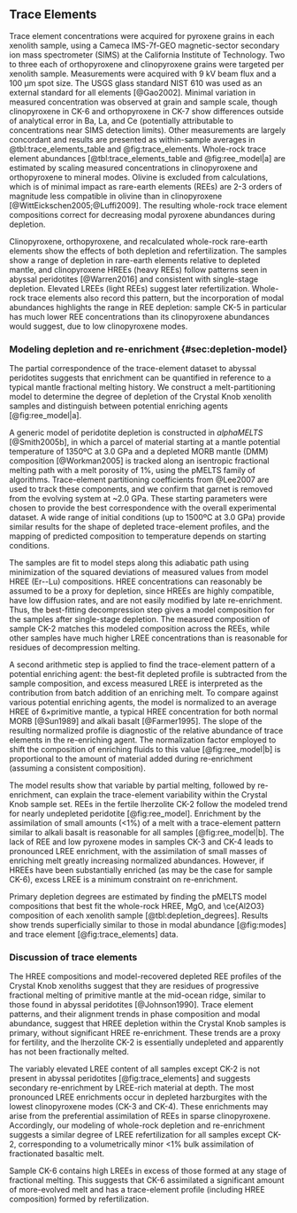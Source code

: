 ## Trace Elements

Trace element concentrations were acquired for pyroxene grains
in each xenolith sample,
using a Cameca IMS-7f-GEO magnetic-sector secondary ion mass
spectrometer (SIMS) at the California Institute of Technology. Two to
three each of orthopyroxene and clinopyroxene grains were targeted per
xenolith sample. Measurements were acquired with 9 kV beam flux and a
100 µm spot size. The USGS glass standard NIST 610 was used as an
external standard for all elements [@Gao2002].
Minimal variation in measured concentration was observed
at grain and sample scale, though clinopyroxene in CK-6 and
orthopyroxene in CK-7 show differences outside of analytical error in
Ba, La, and Ce (potentially attributable to concentrations near SIMS
detection limits). Other measurements are largely concordant and results are
presented as within-sample averages in @tbl:trace_elements_table and
@fig:trace_elements. Whole-rock trace element abundances
\[@tbl:trace_elements_table and @fig:ree_model|a\] are estimated by scaling
measured concentrations in clinopyroxene and orthopyroxene to mineral modes.
Olivine is excluded from calculations, which is of minimal impact as rare-earth
elements (REEs) are 2-3 orders of magnitude less compatible in olivine than in
clinopyroxene [@WittEickschen2005;@Luffi2009]. The resulting whole-rock trace
element compositions correct for decreasing modal pyroxene abundances during
depletion.

<!--[[[tbl:trace_elements_table]]]-->

Clinopyroxene, orthopyroxene, and recalculated whole-rock rare-earth elements
show the effects of both depletion and refertilization. The samples show
a range of depletion in rare-earth elements relative to depleted mantle, and
clinopyroxene HREEs (heavy REEs) follow patterns seen in abyssal peridotites
[@Warren2016] and consistent with single-stage depletion. Elevated LREEs (light
REEs) suggest later refertilization. Whole-rock trace elements also record this
pattern, but the incorporation of modal abundances highlights the range in REE
depletion: sample CK-5 in particular has much lower REE concentrations than its
clinopyroxene abundances would suggest, due to low clinopyroxene modes.

<!--[[[fig:trace_elements]]]-->

### Modeling depletion and re-enrichment {#sec:depletion-model}

The partial correspondence of the trace-element dataset to abyssal peridotites
suggests that enrichment can be quantified in reference to a typical mantle
fractional melting history. We construct a melt-partitioning model to determine
the degree of depletion of the Crystal Knob xenolith samples and distinguish
between potential enriching agents [@fig:ree_model|a].

A generic model of peridotite depletion is constructed in *alphaMELTS*
[@Smith2005b], in which a parcel of material starting at a mantle potential
temperature of 1350ºC at 3.0 GPa and a depleted MORB mantle (DMM) composition
[@Workman2005] is tracked along an isentropic fractional melting path with
a melt porosity of 1%, using the pMELTS family of algorithms. Trace-element
partitioning coefficients from @Lee2007 are used to track these components, and
we confirm that garnet is removed from the evolving system at ~2.0 GPa. These
starting parameters were chosen to provide the best correspondence with the
overall experimental dataset. A wide range of initial conditions (up to 1500ºC
at 3.0 GPa) provide similar results for the shape of depleted trace-element
profiles, and the mapping of predicted composition to temperature depends on
starting conditions.

The samples are fit to model steps along this adiabatic
path using minimization of the squared deviations of measured values from model
HREE (Er--Lu) compositions. HREE concentrations can reasonably be assumed to be
a proxy for depletion, since HREEs are highly compatible, have low diffusion
rates, and are not easily modified by late re-enrichment. Thus, the
best-fitting decompression step gives a model composition for the samples after
single-stage depletion. The measured composition of sample CK-2 matches this
modeled composition across the REEs, while other samples have much higher LREE
concentrations than is reasonable for residues of decompression melting.

A second arithmetic step is applied to find the trace-element pattern of
a potential enriching agent: the best-fit depleted profile is subtracted from
the sample composition, and excess measured LREE is interpreted as the
contribution from batch addition of an enriching melt. To compare against
various potential enriching agents, the model is normalized to an average
HREE of 6$\times$primitive mantle, a typical HREE concentration for both normal
MORB [@Sun1989] and alkali basalt [@Farmer1995]. The slope of the resulting
normalized profile is diagnostic of the relative abundance of trace elements in
the re-enriching agent. The normalization factor employed to shift the
composition of enriching fluids to this value [@fig:ree_model|b] is
proportional to the amount of material added during re-enrichment (assuming
a consistent composition).

<!--[[[fig:ree_model]]]-->

The model results show that variable by partial melting, followed by
re-enrichment, can explain the trace-element variability within the
Crystal Knob sample set. REEs in the fertile lherzolite CK-2 follow the
modeled trend for nearly undepleted peridotite [@fig:ree_model].
Enrichment by the assimilation of small amounts (<1%) of a melt with a
trace-element pattern similar to alkali basalt is reasonable for all
samples [@fig:ree_model|b]. The lack of REE and low pyroxene modes in
samples CK-3 and CK-4 leads to pronounced LREE enrichment, with the
assimilation of small masses of enriching melt greatly increasing
normalized abundances. However, if HREEs have been substantially
enriched (as may be the case for sample CK-6), excess LREE is a minimum
constraint on re-enrichment.

<!--[[[tbl:depletion_degrees]]]-->

Primary depletion degrees are estimated by finding
the pMELTS model compositions that best fit the whole-rock HREE, MgO, and
\ce{Al2O3} composition of each xenolith sample [@tbl:depletion_degrees].
Results show trends superficially similar to those in modal abundance
[@fig:modes] and trace element [@fig:trace_elements] data.

### Discussion of trace elements

The HREE compositions and model-recovered depleted REE profiles of the Crystal
Knob xenoliths suggest that they are residues of progressive fractional melting
of primitive mantle at the mid-ocean ridge, similar to those found in abyssal
peridotites [@Johnson1990]. Trace element patterns, and their alignment trends
in phase composition and modal abundance, suggest that HREE depletion within
the Crystal Knob samples is primary, without significant HREE re-enrichment.
These trends are a proxy for fertility, and the lherzolite CK-2 is essentially
undepleted and apparently has not been fractionally melted.

The variably elevated LREE content of all samples except CK-2 is not present in
abyssal peridotites [@fig:trace_elements] and suggests secondary re-enrichment
by LREE-rich material at depth. The most pronounced LREE enrichments occur in
depleted harzburgites with the lowest clinopyroxene modes (CK-3 and CK-4).
These enrichments may arise from the preferential assimilation of REEs
in sparse clinopyroxene. Accordingly, our modeling of whole-rock depletion and
re-enrichment suggests a similar degree of LREE refertilization for all samples
except CK-2, corresponding to a volumetrically minor <1% bulk assimilation of
fractionated basaltic melt.

Sample CK-6 contains high LREEs in excess of those formed at any stage of
fractional melting. This suggests that CK-6 assimilated a significant amount of
more-evolved melt and has a trace-element profile (including HREE composition)
formed by refertilization.

